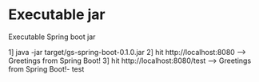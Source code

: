 # Executable jar

Executable Spring boot jar

1] java -jar target/gs-spring-boot-0.1.0.jar
2] hit http://localhost:8080 --> Greetings from Spring Boot!
3] hit http://localhost:8080/test --> Greetings from Spring Boot!- test
